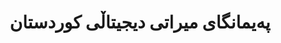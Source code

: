 ---
title: "پەیمانگای میراتی دیجیتاڵی کوردستان"
meta_title: "KDHI - پاراستنی میراتی دیجیتاڵ"
description: "دامەزراوەی هاوبەش کە تایبەتە بە پاراستن و دیجیتاڵکردنی میراتی کەلتووری کوردی لە ڕێگەی چارەسەرە تەکنەلۆجی پێشکەوتووەکانەوە."
draft: false
---